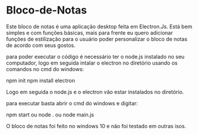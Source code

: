 # Bloco-de-Notas
Este bloco de notas é uma aplicação desktop feita em Electron.Js. Está bem simples e com funções básicas, mais para frente eu quero adicionar funções de 
estilização para o usuário poder personalizar o bloco de notas de acordo com seus gostos.

para poder executar o código é necessário ter o node.js instalado no seu computador, logo em seguida intalar o electron no diretório usando os comandos no
cmd do windows:

npm init
npm install electron

Logo em seguida o node.js e o electron vão estar instalados no diretório.

para executar basta abrir o cmd do windows e digitar:

npm start ou node . ou node main.js

O bloco de notas foi feito no windows 10 e não foi testado em outras isos.
